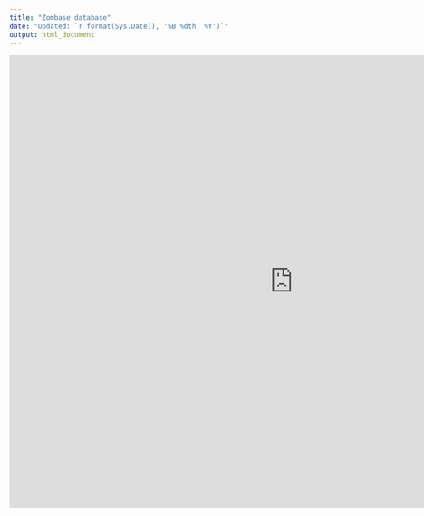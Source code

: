 ```yaml
---
title: "Zombase database"
date: "Updated: `r format(Sys.Date(), '%B %dth, %Y')`"
output: html_document
---
```


<iframe src="https://gongcastro.shinyapps.io/shinyzombase/" width="1000" height="800" style="border:none"></iframe>

